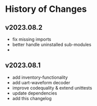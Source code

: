 # History of Changes

## v2023.08.2

- fix missing imports
- better handle uninstalled sub-modules
-

## v2023.08.1

- add inventory-functionality
- add uart-waveform decoder
- improve codequality & extend unittests
- update dependencies
- add this changelog

